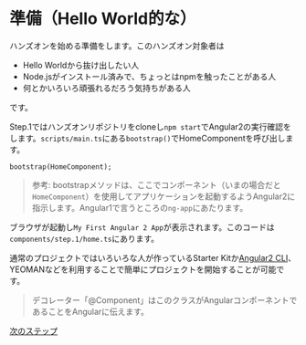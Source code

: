 # 準備（Hello World的な）

ハンズオンを始める準備をします。このハンズオン対象者は

* Hello Worldから抜け出したい人
* Node.jsがインストール済みで、ちょっとはnpmを触ったことがある人
* 何とかいろいろ頑張れるだろう気持ちがある人

です。

Step.1ではハンズオンリポジトリをcloneし`npm start`でAngular2の実行確認をします。`scripts/main.ts`にある`bootstrap()`でHomeComponentを呼び出します。

```typscript
bootstrap(HomeComponent);
```

> 参考: bootstrapメソッドは、ここでコンポーネント（いまの場合だと`HomeComponent`）を使用してアプリケーションを起動するようAngular2に指示します。Angular1で言うところの`ng-app`にあたります。

ブラウザが起動し`My First Angular 2 App`が表示されます。このコードは`components/step.1/home.ts`にあります。

通常のプロジェクトではいろいろな人が作っているStarter Kitか[Angular2 CLI](https://cli.angular.io/)、YEOMANなどを利用することで簡単にプロジェクトを開始することが可能です。

> デコレーター「@Component」はこのクラスがAngularコンポーネントであることをAngularに伝えます。

[次のステップ](../step.2)
